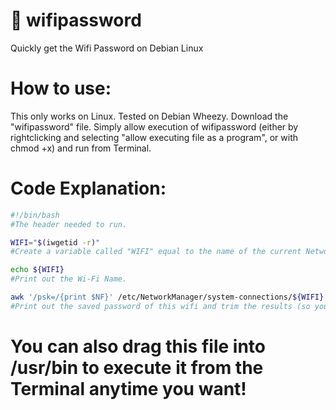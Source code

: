# 📶 wifipassword

Quickly get the Wifi Password on Debian Linux

# How to use:
This only works on Linux. Tested on Debian Wheezy.
Download the "wifipassword" file.
Simply allow execution of wifipassword (either by rightclicking and selecting "allow executing file as a program", or with chmod +x) and run from Terminal.

# Code Explanation:

```bash
#!/bin/bash
#The header needed to run.

WIFI="$(iwgetid -r)"
#Create a variable called "WIFI" equal to the name of the current Network.

echo ${WIFI}
#Print out the Wi-Fi Name.

awk '/psk=/{print $NF}' /etc/NetworkManager/system-connections/${WIFI} | cut -c 5-
#Print out the saved password of this wifi and trim the results (so you don't see "psk=").
```
# You can also drag this file into /usr/bin to execute it from the Terminal anytime you want!
